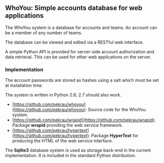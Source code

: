 WhoYou: Simple accounts database for web applications
-----------------------------------------------------

The WhoYou system is a database for accounts and teams.
An account can be a member of any number of teams.

The database can be viewed and edited via a RESTful web interface.

A simple Python API is provided for server-side account authorization
and data retrieval. This can be used for other web applications on
the server.

### Implementation

The account passwords are stored as hashes using a salt which must
be set at installation time.

The system is written in Python 2.6; 2.7 should also work.

- [https://github.com/pekrau/whoyou](https://github.com/pekrau/whoyou):
  Source code for the WhoYou system.
- [https://github.com/pekrau/wrapid](https://github.com/pekrau/wrapid):
  Package **wrapid** providing the web service framework.
- [https://github.com/pekrau/hypertext](https://github.com/pekrau/hypertext):
  Package **HyperText** for producing the HTML of the web service interface.

The **Sqlite3** database system is used as storage back-end in the current
implementation. It is included in the standard Python distribution.
